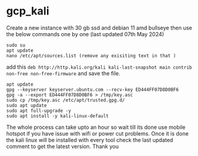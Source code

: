 # gcp_kali

Create a new instance with 30 gb ssd and debian 11 amd bullseye 
then use the below commands one by one (last updated 07th May 2024)
```
sudo su
apt update
nano /etc/apt/sources.list (remove any exisiting text in that )
```
add this ```deb http://http.kali.org/kali kali-last-snapshot main contrib non-free non-free-firmware``` and save the file.
```
apt update
gpg --keyserver keyserver.ubuntu.com --recv-key ED444FF07D8D0BF6
gpg -a --export ED444FF07D8D0BF6 > /tmp/key.asc
sudo cp /tmp/key.asc /etc/apt/trusted.gpg.d/
sudo apt update
sudo apt full-upgrade -y 
sudo apt install -y kali-linux-default
```
The whole process can take upto an hour so wait till its done use mobile hotspot if you have issue with wifi or power cut problems.
Once it is done the kali linux will be installed with every tool check the last updated comment to get the latest version.
Thank you
